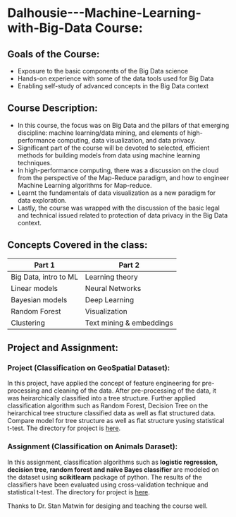 # Dalhousie---Machine-Learning-with-Big-Data Course:

Goals of the Course:
--------------------

* Exposure to the basic components of the Big Data science
* Hands-on experience with some of the data tools used for Big Data
* Enabling self-study of advanced concepts in the Big Data context

Course Description:
-------------------
* In this course, the focus was on Big Data and the pillars of that emerging discipline: machine learning/data mining, and elements of high-performance computing, data visualization, and data privacy. 
* Significant part of the course will be devoted to selected, efficient methods for building models from data using machine learning techniques. 
* In high-performance computing, there was a discussion on the cloud from the perspective of the Map-Reduce paradigm, and how to engineer Machine Learning algorithms for Map-reduce.
* Learnt the fundamentals of data visualization as a new paradigm for data exploration.
* Lastly, the course was wrapped with the discussion of the basic legal and technical issued related to protection of data privacy in the Big Data context.

Concepts Covered in the class:
------------------------------

| Part 1                | Part 2                   |
| --------------------- | ------------------------ | 
| Big Data, intro to ML | Learning theory          |
| Linear models         | Neural Networks          |
| Bayesian models       | Deep Learning            |
| Random Forest         | Visualization            |
| Clustering            | Text mining & embeddings |

Project and Assignment:
-----------------------

### Project (Classification on GeoSpatial Dataset):

In this project, have applied the concept of feature engineering for pre-processing and cleaning of the data.  After pre-processing of the data, it was heirarchically classified into a tree structure. Further applied classification algorithm such as Random Forest, Decision Tree on the heirarchical tree structure classified data as well as flat structured data. Compare model for tree structure as well as flat structure yusing statistical t-test. The directory for project is [here](https://github.com/dalalbhargav07/Dalhousie---Machine-Learning-with-Big-Data/tree/master/Project%20-%20GeoSpatial%20Data%20Classification).

### Assignment (Classification on Animals Daraset):

In this assignment, classification algorithms such as **logistic regression, decision tree, random forest and
naïve Bayes classifier** are modeled on the dataset using **scikitlearn** package of python. The results of the classifiers have been evaluated using cross-validation technique and statistical t-test. The directory for project is [here](https://github.com/dalalbhargav07/Dalhousie---Machine-Learning-with-Big-Data/tree/master/Assignment%201%20-%20Animal%20Dataset%20Classification).

Thanks to Dr. Stan Matwin for desiging and teaching the course well.
